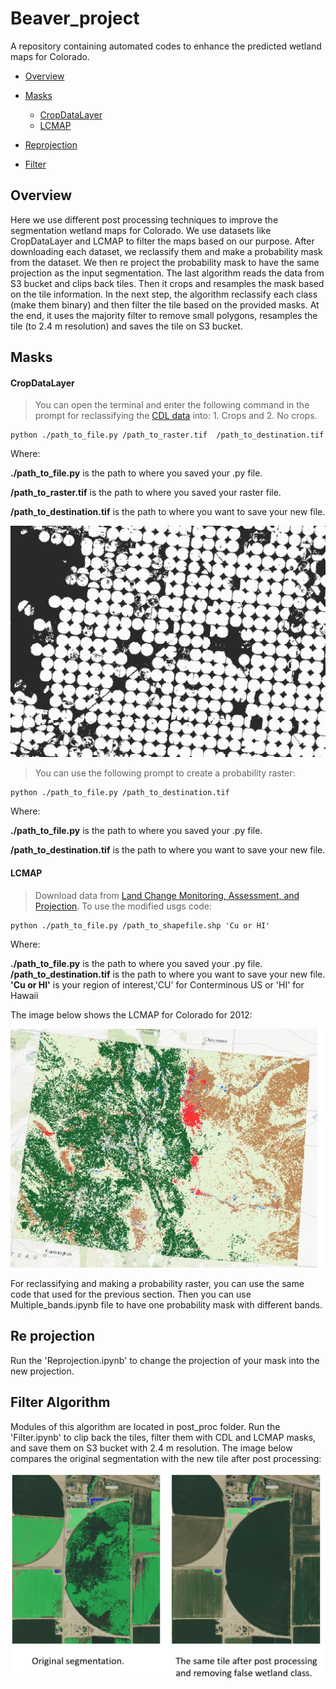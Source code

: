 # Beaver_project
A repository containing automated codes to enhance the predicted wetland maps for Colorado.

- [Overview](#Overview)

- [Masks](#Masks)
  * [CropDataLayer](#CropDataLayer)
  * [LCMAP](#LCMAP)
- [Reprojection](#re-projection)
- [Filter](#filter-algorithm)



## Overview
Here we use different post processing techniques to improve the segmentation wetland maps for Colorado. We use datasets like CropDataLayer and LCMAP to filter the maps based on our purpose. After downloading each dataset, we reclassify them and make a probability mask from the dataset. We then re project the probability mask to have the same projection as the input segmentation.  The last algorithm reads the data from S3 bucket and clips back tiles. Then it crops and resamples the mask based on the tile information. In the next step, the algorithm reclassify each class (make them binary) and then filter the tile based on the provided masks. At the end, it uses the majority filter to remove small polygons, resamples the tile (to 2.4 m resolution) and saves the tile on S3 bucket.
## Masks

#### CropDataLayer

> You can open the terminal and  enter the following command in the prompt for reclassifying the [CDL data](https://nassgeodata.gmu.edu/CropScape/) into: 1. Crops and 2. No crops.
```shell
python ./path_to_file.py /path_to_raster.tif  /path_to_destination.tif
```
Where:

**./path_to_file.py** is the path to where you saved your .py file.

**/path_to_raster.tif** is the path to where you saved your raster file.

**/path_to_destination.tif** is the path to where you want to save your new file.

![Example1](images/Crop_Nocrop2015.jpg)

> You can use the following prompt to create a probability raster:

```shell
python ./path_to_file.py /path_to_destination.tif
```
Where:

**./path_to_file.py** is the path to where you saved your .py file.

**/path_to_destination.tif** is the path to where you want to save your new file.

#### LCMAP
> Download data from [Land Change Monitoring, Assessment, and Projection](https://www.usgs.gov/special-topics/lcmap/lcmap-data-access). To use the modified usgs code:

```shell
python ./path_to_file.py /path_to_shapefile.shp 'Cu or HI'
```
Where:

**./path_to_file.py** is the path to where you saved your .py file.
**/path_to_destination.tif** is the path to where you want to save your new file.
**'Cu or HI'** is your region of interest,'CU' for Conterminous US or 'HI' for Hawaii

The image below shows the LCMAP for Colorado for 2012:

![Example2](images/LCMAP2012.jpg)

For reclassifying and making a probability raster, you can use the same code that used for the previous section. Then you can use Multiple_bands.ipynb file to have one probability mask with different bands.


## Re projection
Run the 'Reprojection.ipynb' to change the projection of your mask into the new projection.

## Filter Algorithm
Modules of this algorithm are located in post_proc folder. Run the 'Filter.ipynb' to clip back the tiles, filter them with CDL and LCMAP masks, and save them on S3 bucket with 2.4 m resolution. 
The image below compares the original segmentation with the new tile after post processing:


![Example3](/images/Filter.jpg)


